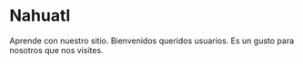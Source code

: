 # Nahuatl
Aprende con nuestro sitio.
Bienvenidos queridos usuarios. Es un gusto para nosotros que nos visites.
